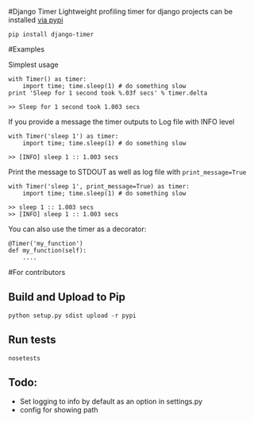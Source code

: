 #Django Timer
Lightweight profiling timer for django projects can be installed [via pypi](https://pypi.python.org/pypi?name=django-timer&version=0.1&:action=display)

    pip install django-timer

#Examples

Simplest usage 

    with Timer() as timer:
        import time; time.sleep(1) # do something slow
    print 'Sleep for 1 second took %.03f secs' % timer.delta

    >> Sleep for 1 second took 1.003 secs

If you provide a message the timer outputs to Log file with INFO level

    with Timer('sleep 1') as timer:
        import time; time.sleep(1) # do something slow

    >> [INFO] sleep 1 :: 1.003 secs

Print the message to STDOUT as well as log file with `print_message=True`

    with Timer('sleep 1', print_message=True) as timer:
        import time; time.sleep(1) # do something slow

    >> sleep 1 :: 1.003 secs
    >> [INFO] sleep 1 :: 1.003 secs

You can also use the timer as a decorator:

    @Timer('my_function')
    def my_function(self):
        ....

#For contributors
## Build and Upload to Pip

    python setup.py sdist upload -r pypi

## Run tests 

    nosetests 

## Todo:
- Set logging to info by default as an option in settings.py
- config for showing path
